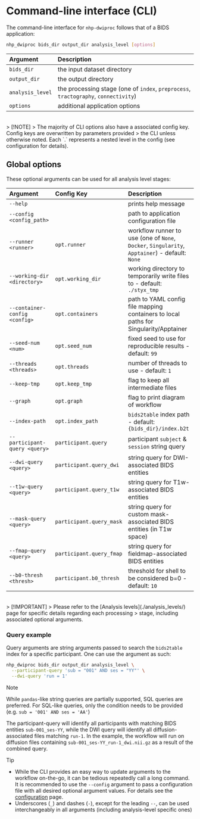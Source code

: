 # Command-line interface (CLI)

The command-line interface for `nhp-dwiproc` follows that of a BIDS application:

```bash
nhp_dwiproc bids_dir output_dir analysis_level [options]
```

| Argument | Description |
| :- | :- |
| `bids_dir` | the input dataset directory |
| `output_dir` | the output directory |
| `analysis_level` | the processing stage (one of `index`, `preprocess`, `tractography`, `connectivity`) |
| `options` | additional application options |

</br>
> [!NOTE]
> The majority of CLI options also have a associated config key. Config keys are overwritten by parameters provided
> the CLI unless otherwise noted. Each `.` represents a nested level in the config (see configuration for details).

## Global options

These optional arguments can be used for all analysis level stages:

| Argument | Config Key | Description |
| :- | :- | :- |
| `--help` | | prints help message |
| `--config <config_path>` | | path to application configuration file |
| `--runner <runner>` | `opt.runner` | workflow runner to use (one of `None`, `Docker`, `Singularity`, `Apptainer`) - default: `None`|
| `--working-dir <directory>` | `opt.working_dir` | working directory to temporarily write files to - default: `./styx_tmp` |
| `--container-config <config>` | `opt.containers` | path to YAML config file mapping containers to local paths for Singularity/Apptainer |
| `--seed-num <num>` | `opt.seed_num` | fixed seed to use for reproducible results - default: `99` |
| `--threads <threads>` | `opt.threads` | number of threads to use - default: `1` |
| `--keep-tmp` | `opt.keep_tmp` | flag to keep all intermediate files |
| `--graph` | `opt.graph` | flag to print diagram of workflow |
| `--index-path` | `opt.index_path` | `bids2table` index path - default: `{bids_dir}/index.b2t` |
| `--participant-query <query>` | `participant.query` | participant `subject` & `session` string query |
| `--dwi-query <query>` | `participant.query_dwi` | string query for DWI-associated BIDS entities |
| `--t1w-query <query>` | `participant.query_t1w` | string query for T1w-associated BIDS entities |
| `--mask-query <query>` | `participant.query_mask` | string query for custom mask-associated BIDS entities (in T1w space) |
| `--fmap-query <query>` | `participant.query_fmap` | string query for fieldmap-associated BIDS entities |
| `--b0-thresh <thresh>` | `participant.b0_thresh` | threshold for shell to be considered b=0 - default: `10` |


</br>
> [!IMPORTANT]
> Please refer to the [Analysis levels](./analysis_levels/) page for specific details regarding each processing
> stage, including associated optional arguments.

### Query example

Query arguments are string arguments passed to search the `bids2table` index for a specific participant. One can use the argument as such:

```bash
nhp_dwiproc bids_dir output_dir analysis_level \
  --participant-query 'sub = "001" AND ses = "YY"' \
  --dwi-query 'run = 1'
```

> [!NOTE]
> While `pandas`-like string queries are partially supported, SQL queries are preferred.
> For SQL-like queries, only the condition needs to be provided
> (e.g. `sub = '001' AND ses = 'AA'`)

The participant-query will identify all participants with matching BIDS entities
 `sub-001_ses-YY`, while the DWI query will identify all diffusion-associated files matching
 `run-1`. In the example, the workflow will run on diffusion files containing
 `sub-001_ses-YY_run-1_dwi.nii.gz` as a result of the combined query.

> [!TIP]
>
> - While the CLI provides an easy way to update arguments to the workflow on-the-go, it can be tedious repeatedly call
> a long command. It is recommended to use the `--config` argument to pass a configuration file with all desired
> optional argument values. For details see the [configuration](../configuration/config.md) page.
> - Underscores (`_`) and dashes (`-`), except for the leading `--`, can be used interchangeably in all arguments
> (including analysis-level specific ones)
